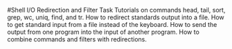 #Shell I/O Redirection and Filter Task
Tutorials on commands head, tail, sort, grep, wc, uniq, find, and tr.
How to redirect standards output into a file.
How to get standard input from a file instead of the keyboard.
How to send the output from one program into the input of another program.
How to combine commands and filters with redirections.
